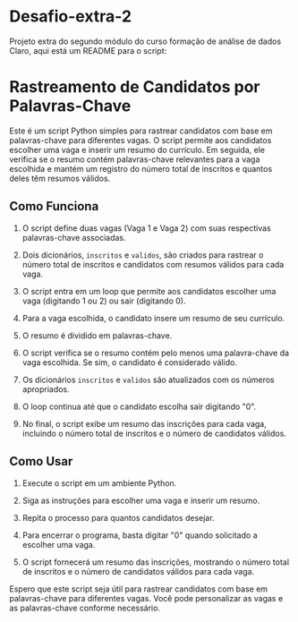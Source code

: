 # Desafio-extra-2
Projeto extra do segundo módulo do curso formação de análise de dados
Claro, aqui está um README para o script:

# Rastreamento de Candidatos por Palavras-Chave

Este é um script Python simples para rastrear candidatos com base em palavras-chave para diferentes vagas. O script permite aos candidatos escolher uma vaga e inserir um resumo do currículo. Em seguida, ele verifica se o resumo contém palavras-chave relevantes para a vaga escolhida e mantém um registro do número total de inscritos e quantos deles têm resumos válidos.

## Como Funciona

1. O script define duas vagas (Vaga 1 e Vaga 2) com suas respectivas palavras-chave associadas.

2. Dois dicionários, `inscritos` e `validos`, são criados para rastrear o número total de inscritos e candidatos com resumos válidos para cada vaga.

3. O script entra em um loop que permite aos candidatos escolher uma vaga (digitando 1 ou 2) ou sair (digitando 0).

4. Para a vaga escolhida, o candidato insere um resumo de seu currículo.

5. O resumo é dividido em palavras-chave.

6. O script verifica se o resumo contém pelo menos uma palavra-chave da vaga escolhida. Se sim, o candidato é considerado válido.

7. Os dicionários `inscritos` e `validos` são atualizados com os números apropriados.

8. O loop continua até que o candidato escolha sair digitando "0".

9. No final, o script exibe um resumo das inscrições para cada vaga, incluindo o número total de inscritos e o número de candidatos válidos.

## Como Usar

1. Execute o script em um ambiente Python.

2. Siga as instruções para escolher uma vaga e inserir um resumo.

3. Repita o processo para quantos candidatos desejar.

4. Para encerrar o programa, basta digitar "0" quando solicitado a escolher uma vaga.

5. O script fornecerá um resumo das inscrições, mostrando o número total de inscritos e o número de candidatos válidos para cada vaga.

Espero que este script seja útil para rastrear candidatos com base em palavras-chave para diferentes vagas. Você pode personalizar as vagas e as palavras-chave conforme necessário.
